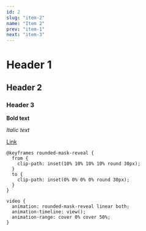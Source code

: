 ```yaml
---
id: 2
slug: "item-2"
name: "Item 2"
prev: "item-1"
next: "item-3"
---
```


# Header 1

## Header 2

### Header 3

**Bold text**

_Italic text_

[Link](https://example.com)

```
@keyframes rounded-mask-reveal {
  from {
    clip-path: inset(10% 10% 10% 10% round 30px);
  }
  to {
    clip-path: inset(0% 0% 0% 0% round 30px);
  }
}

video {
  animation: rounded-mask-reveal linear both;
  animation-timeline: view();
  animation-range: cover 0% cover 50%;
}
```
